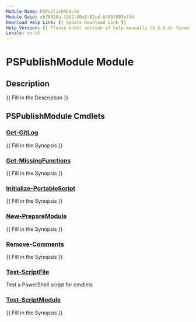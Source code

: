 ```yaml
---
Module Name: PSPublishModule
Module Guid: eb76426a-1992-40a5-82cd-6480f883ef4d
Download Help Link: {{ Update Download Link }}
Help Version: {{ Please enter version of help manually (X.X.X.X) format }}
Locale: en-US
---
```


# PSPublishModule Module
## Description
{{ Fill in the Description }}

## PSPublishModule Cmdlets
### [Get-GitLog](Get-GitLog.md)
{{ Fill in the Synopsis }}

### [Get-MissingFunctions](Get-MissingFunctions.md)
{{ Fill in the Synopsis }}

### [Initialize-PortableScript](Initialize-PortableScript.md)
{{ Fill in the Synopsis }}

### [New-PrepareModule](New-PrepareModule.md)
{{ Fill in the Synopsis }}

### [Remove-Comments](Remove-Comments.md)
{{ Fill in the Synopsis }}

### [Test-ScriptFile](Test-ScriptFile.md)
Test a PowerShell script for cmdlets

### [Test-ScriptModule](Test-ScriptModule.md)
{{ Fill in the Synopsis }}

